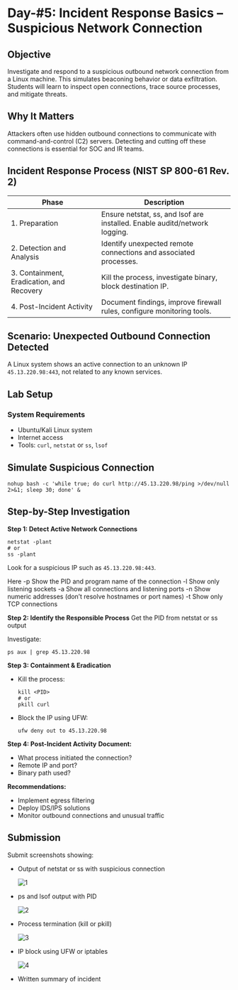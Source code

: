 # Day-#5: Incident Response Basics – Suspicious Network Connection
## Objective
Investigate and respond to a suspicious outbound network connection from a Linux machine. This simulates beaconing behavior or data exfiltration. Students will learn to inspect open connections, trace source processes, and mitigate threats.

## Why It Matters
Attackers often use hidden outbound connections to communicate with command-and-control (C2) servers. Detecting and cutting off these connections is essential for SOC and IR teams.

## Incident Response Process (NIST SP 800-61 Rev. 2)

|Phase	|Description|
|------|--------|
|1. Preparation	|Ensure netstat, ss, and lsof are installed. Enable auditd/network logging.|
|2. Detection and Analysis	|Identify unexpected remote connections and associated processes.|
|3. Containment, Eradication, and Recovery	|Kill the process, investigate binary, block destination IP.|
|4. Post-Incident Activity	|Document findings, improve firewall rules, configure monitoring tools.|

## Scenario: Unexpected Outbound Connection Detected
A Linux system shows an active connection to an unknown IP `45.13.220.98:443`, not related to any known services.

## Lab Setup
### System Requirements

- Ubuntu/Kali Linux system
- Internet access
- Tools: `curl`, `netstat` or `ss`, `lsof`

## Simulate Suspicious Connection

    nohup bash -c 'while true; do curl http://45.13.220.98/ping >/dev/null 2>&1; sleep 30; done' &

## Step-by-Step Investigation

**Step 1: Detect Active Network Connections**

    netstat -plant
    # or
    ss -plant

Look for a suspicious IP such as `45.13.220.98:443`.

Here -p Show the PID and program name of the connection -l Show only listening sockets -a Show all connections and listening ports -n Show numeric addresses (don’t resolve hostnames or port names) -t Show only TCP connections

**Step 2: Identify the Responsible Process**
Get the PID from netstat or ss output

Investigate:

    ps aux | grep 45.13.220.98

**Step 3: Containment & Eradication**

- Kill the process:

      kill <PID>
      # or
      pkill curl

- Block the IP using UFW:

      ufw deny out to 45.13.220.98

**Step 4: Post-Incident Activity**
**Document:**

- What process initiated the connection?
- Remote IP and port?
- Binary path used?
  
**Recommendations:**

- Implement egress filtering
- Deploy IDS/IPS solutions
- Monitor outbound connections and unusual traffic

## Submission
Submit screenshots showing:

- Output of netstat or ss with suspicious connection

  ![1](https://github.com/user-attachments/assets/1ef648dd-a84a-4f47-9cd3-60bdaa5c0697)

- ps and lsof output with PID

  ![2](https://github.com/user-attachments/assets/d4f2d4e4-8c3d-40d9-83e8-7cb971b8f805)

- Process termination (kill or pkill)

  ![3](https://github.com/user-attachments/assets/42fd4796-f3c2-4ab7-8429-c0f635ad5275)

- IP block using UFW or iptables

  ![4](https://github.com/user-attachments/assets/63304ecb-36cb-4ae8-9cde-529049bf1cd8)

- Written summary of incident

 

